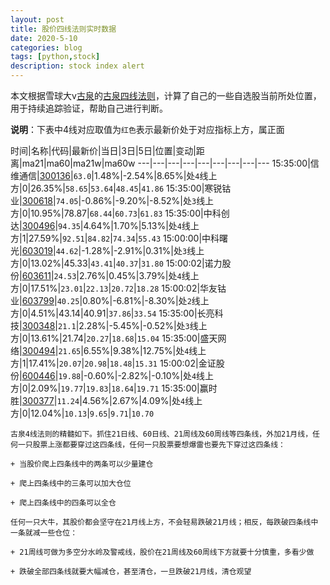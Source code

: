 ```yaml
---
layout: post
title: 股价四线法则实时数据
date: 2020-5-10
categories: blog
tags: [python,stock]
description: stock index alert
---
```



本文根据雪球大v[古泉](https://xueqiu.com/u/7148646888)的[古泉四线法则](https://xueqiu.com/7148646888/130498192)，计算了自己的一些自选股当前所处位置，用于持续追踪验证，帮助自己进行判断。

**说明**：下表中4线对应取值为`红色`表示最新价处于对应指标上方，属正面

时间|名称|代码|最新价|当日|3日|5日|位置|变动|距离|ma21|ma60|ma21w|ma60w
---|---|---|---|---|---|---|---|---
15:35:00|信维通信|[300136](https://xueqiu.com/S/SZ300136)|`63.0`|1.48%|-2.54%|8.65%|处`4`线上方|0|26.35%|`58.65`|`53.64`|`48.45`|`41.86`
15:35:00|寒锐钴业|[300618](https://xueqiu.com/S/SZ300618)|`74.05`|-0.86%|-9.20%|-8.52%|处`3`线上方|0|10.95%|78.87|`68.44`|`60.73`|`61.83`
15:35:00|中科创达|[300496](https://xueqiu.com/S/SZ300496)|`94.35`|4.64%|1.70%|5.13%|处`4`线上方|1|27.59%|`92.51`|`84.82`|`74.34`|`55.43`
15:00:00|中科曙光|[603019](https://xueqiu.com/S/SH603019)|`44.62`|-1.28%|-2.91%|0.31%|处`3`线上方|0|13.02%|45.33|`43.41`|`40.37`|`31.80`
15:00:02|诺力股份|[603611](https://xueqiu.com/S/SH603611)|`24.53`|2.76%|0.45%|3.79%|处`4`线上方|0|17.51%|`23.01`|`22.13`|`20.72`|`18.28`
15:00:02|华友钴业|[603799](https://xueqiu.com/S/SH603799)|`40.25`|0.80%|-6.81%|-8.30%|处`2`线上方|0|4.51%|43.14|40.91|`37.86`|`33.54`
15:35:00|长亮科技|[300348](https://xueqiu.com/S/SZ300348)|`21.1`|2.28%|-5.45%|-0.52%|处`3`线上方|0|13.61%|21.74|`20.27`|`18.68`|`15.04`
15:35:00|盛天网络|[300494](https://xueqiu.com/S/SZ300494)|`21.65`|6.55%|9.38%|12.75%|处`4`线上方|1|17.41%|`20.07`|`20.98`|`18.48`|`15.31`
15:00:02|金证股份|[600446](https://xueqiu.com/S/SH600446)|`19.88`|-0.60%|-2.82%|-0.10%|处`4`线上方|0|2.09%|`19.77`|`19.83`|`18.64`|`19.71`
15:35:00|赢时胜|[300377](https://xueqiu.com/S/SZ300377)|`11.24`|4.56%|2.67%|4.09%|处`4`线上方|0|12.04%|`10.13`|`9.65`|`9.71`|`10.70`

```
古泉4线法则的精髓如下。抓住21日线、60日线、21周线及60周线等四条线，外加21月线，任何一只股票上涨都要穿过这四条线，任何一只股票要想爆雷也要先下穿过这四条线：

+ 当股价爬上四条线中的两条可以少量建仓

+ 爬上四条线中的三条可以加大仓位

+ 爬上四条线中的四条可以全仓

任何一只大牛，其股价都会坚守在21月线上方，不会轻易跌破21月线；相反，每跌破四条线中一条就减一些仓位：

+ 21周线可做为多空分水岭及警戒线，股价在21周线及60周线下方就要十分慎重，多看少做

+ 跌破全部四条线就要大幅减仓，甚至清仓，一旦跌破21月线，清仓观望
```